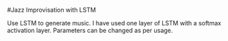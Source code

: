 #Jazz Improvisation with LSTM

Use LSTM to generate music. I have used one layer of LSTM with a softmax activation layer. Parameters can be changed as per usage.